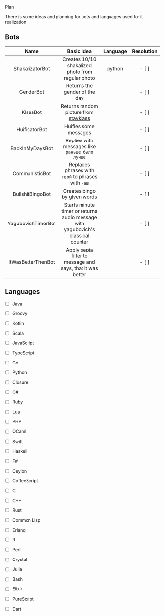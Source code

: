  Plan

There is some ideas and planning for bots and languages used for it realization

## Bots

| Name               | Basic idea                                                                       | Language | Resolution |
| :---:              | :---:                                                                            | :---:    | :---:      |
| ShakalizatorBot    | Creates 10/10 shakalized photo from regular photo                                | python   | - [ ]      |
| GenderBot          | Returns the gender of the day                                                    |          | - [ ]      |
| KlassBot           | Returns random picture from [stavklass](http://stavklass.ru)                     |          | - [ ]      |
| HuificatorBot      | Huifies some messages                                                            |          | - [ ]      |
| BackInMyDaysBot    | Replies with messages like `раньше было лучше`                                   |          | - [ ]      |
| CommunisticBot     | Replaces phrases with `твой` to phrases with `наш`                               |          | - [ ]      |
| BullshitBingoBot   | Creates bingo by given words                                                     |          | - [ ]      |
| YagubovichTimerBot | Starts minute timer or returns audio message with yagubovich's classical counter |          | - [ ]      |
| ItWasBetterThenBot | Apply sepia filter to message and says, that it was better                       |          | - [ ]      |


## Languages

- [ ] Java
- [ ] Groovy
- [ ] Kotlin
- [ ] Scala
- [ ] JavaScript
- [ ] TypeScript
- [ ] Go
- [ ] Python
- [ ] Closure
- [ ] C#
- [ ] Ruby
- [ ] Lua
- [ ] PHP
- [ ] OCaml
- [ ] Swift
- [ ] Haskell
- [ ] F#
- [ ] Ceylon
- [ ] CoffeeScript
- [ ] C
- [ ] C++
- [ ] Rust
- [ ] Common Lisp
- [ ] Erlang
- [ ] R
- [ ] Perl
- [ ] Crystal
- [ ] Julia
- [ ] Bash
- [ ] Elixir
- [ ] PureScript
- [ ] Dart

